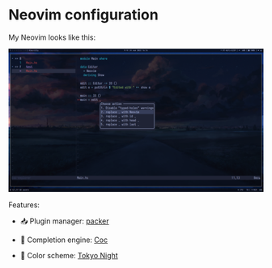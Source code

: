 # Neovim configuration

My Neovim looks like this:

![My Neovim Screenshot](screenshot.png)

Features:

- :inbox_tray: Plugin manager:
[packer](https://github.com/wbthomason/packer.nvim)

- :pencil: Completion engine:
[Coc](https://github.com/neoclide/coc.nvim)

- :art: Color scheme:
[Tokyo Night](https://github.com/folke/tokyonight.nvim)
